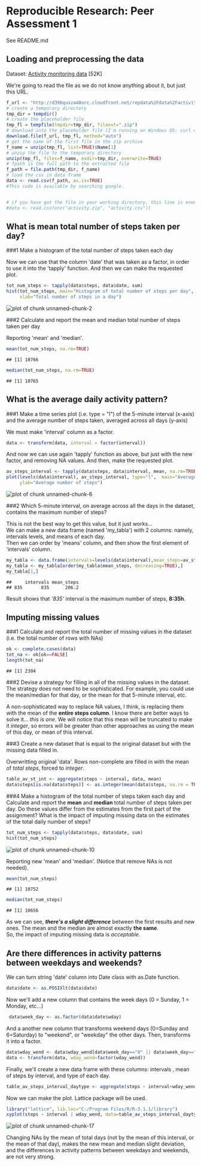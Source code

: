 # Reproducible Research: Peer Assessment 1

See README.md 

## Loading and preprocessing the data
Dataset: [Activity monitoring data](https://d396qusza40orc.cloudfront.net/repdata%2Fdata%2Factivity.zip) [52K]

We're going to read the file as we do not know anything about it, but just this URL.


```r
f_url <- "http://d396qusza40orc.cloudfront.net/repdata%2Fdata%2Factivity.zip"
# create a temporary directory
tmp_dir = tempdir()
# create the placeholder file
tmp_fl = tempfile(tmpdir=tmp_dir, fileext=".zip")
# download into the placeholder file (I'm running on Windows OS: curl not needed)
download.file(f_url, tmp_fl, method="auto")
# get the name of the first file in the zip archive
f_name = unzip(tmp_fl, list=TRUE)$Name[1]
# unzip the file to the temporary directory
unzip(tmp_fl, files=f_name, exdir=tmp_dir, overwrite=TRUE)
# fpath is the full path to the extracted file
f_path = file.path(tmp_dir, f_name)
# load the csv in data frame
data <- read.csv(f_path, as.is=TRUE)
#This code is available by searching google.


# if you have got the file in your working directory, this line is enough to read it.
#data <- read.csv(unz("activity.zip", "activity.csv"))
```


## What is mean total number of steps taken per day?
###1 Make a histogram of the total number of steps taken each day

Now we can use that the column 'date' that was taken as a factor, in order to use it into the 'tapply' function. And then we can make the requested plot.  

```r
tot_num_steps <- tapply(data$steps, data$date, sum)
hist(tot_num_steps, main="Histogram of total number of steps per day", 
     xlab="Total number of steps in a day")
```

![plot of chunk unnamed-chunk-2](figure/unnamed-chunk-2.png) 

###2 Calculate and report the mean and median total number of steps taken per day  

Reporting 'mean' and 'median'.  

```r
mean(tot_num_steps, na.rm=TRUE)
```

```
## [1] 10766
```

```r
median(tot_num_steps, na.rm=TRUE)
```

```
## [1] 10765
```

## What is the average daily activity pattern?
###1 Make a time series plot (i.e. type = "l") of the 5-minute interval (x-axis) and the average number of steps taken, averaged across all days (y-axis)  

We must make 'interval' column as a factor.  

```r
data <- transform(data, interval = factor(interval))
```
And now we can use again 'tapply' function as above, but just with the new factor, and removing NA values.
And then, make the requested plot.  

```r
av_steps_interval <- tapply(data$steps, data$interval, mean, na.rm=TRUE)
plot(levels(data$interval), av_steps_interval, type="l",  main="Average number of steps averaged over all days", xlab="Interval", 
     ylab="Average number of steps")
```

![plot of chunk unnamed-chunk-6](figure/unnamed-chunk-6.png) 

###2 Which 5-minute interval, on average across all the days in the dataset, contains the maximum number of steps?  

This is not the best way to get this value, but it just works...  
We can make a new data frame (named 'my_tabla') with 2 columns: namely, intervals levels, and means of each day.  
Then we can order by 'means' column, and then show the first element of 'intervals' column.  

```r
my_tabla <- data.frame(intervals=levels(data$interval),mean_steps=av_steps_interval, stringsAsFactors=FALSE)
my_tabla <- my_tabla[order(my_tabla$mean_steps, decreasing=TRUE),]
my_tabla[1,]
```

```
##     intervals mean_steps
## 835       835      206.2
```
Result shows that *'835'* interval is the maximum number of steps, **8:35h**.  

## Imputing missing values
###1 Calculate and report the total number of missing values in the dataset (i.e. the total number of rows with NAs) 


```r
ok <- complete.cases(data)
tot_na <- ok[ok==FALSE]
length(tot_na)
```

```
## [1] 2304
```

###2  Devise a strategy for filling in all of the missing values in the dataset. The strategy does not need to be sophisticated. For example, you could use the mean/median for that day, or the mean for that 5-minute interval, etc.  

A non-sophisticated way to replace NA values, I think, is replacing them with the mean of the **entire steps column**. I know there are better ways to solve it... *this is one*.
We will notice that this mean will be truncated to make it *integer*, so errors will be greater than other approaches as using the mean of this day, or mean of this interval.

###3 Create a new dataset that is equal to the original dataset but with the missing data filled in.  

Overwritting original 'data'. Rows non-complete are filled in with the mean of *total steps*, forced to *integer*.  


```r
table_av_st_int <- aggregate(steps ~ interval, data, mean)
data$steps[is.na(data$steps)] <- as.integer(mean(data$steps, na.rm = TRUE))
```

###4 Make a histogram of the total number of steps taken each day and Calculate and report the **mean** and **median** total number of steps taken per day. Do these values differ from the estimates from the first part of the assignment? What is the impact of imputing missing data on the estimates of the total daily number of steps?


```r
tot_num_steps <- tapply(data$steps, data$date, sum)
hist(tot_num_steps)
```

![plot of chunk unnamed-chunk-10](figure/unnamed-chunk-10.png) 

Reporting new 'mean' and 'median'. (Notice that remove NAs is not needed).   


```r
mean(tot_num_steps)
```

```
## [1] 10752
```

```r
median(tot_num_steps)
```

```
## [1] 10656
```

As we can see, ***there's a slight difference*** between the first results and new ones. The mean and the median are almost exactly **the same**.  
So, the impact of imputing missing data is *acceptable*.     

## Are there differences in activity patterns between weekdays and weekends?  

We can turn string 'date' column into Date class with as.Date function.     

```r
data$date <- as.POSIXlt(data$date)
```
Now we'll add a new column that contains the week days (0 = Sunday, 1 = Monday, etc...)     

```r
 data$week_day <- as.factor(data$date$wday)
```
And a another new column that transforms weekend days (0=Sunday and 6=Saturday) to "weekend", or "weekday" the other days. Then, transforms it into a factor.  

```r
data$wday_wend <- data$wday_wend[data$week_day=="0" || data$week_day=="6"] <- c("weekend","weekday")
data <- transform(data, wday_wend=factor(wday_wend))
```
Finally, we'll create a new data frame with these columns: intervals , mean of steps by interval, and type of each day.   

```r
table_av_steps_interval_daytype <- aggregate(steps ~ interval+wday_wend, data, mean)
```


Now we can make the plot. Lattice package will be used.  

```r
library("lattice", lib.loc="C:/Program Files/R/R-3.1.1/library")
xyplot(steps ~ interval | wday_wend, data=table_av_steps_interval_daytype, layout=c(1,2), type="l")
```

![plot of chunk unnamed-chunk-17](figure/unnamed-chunk-17.png) 

Changing NAs by the mean of total days (not by the mean of this interval, or the mean of that day), makes the new mean and median slight deviation, and the differences in activity patterns between weekdays and weekends, are not very strong.


